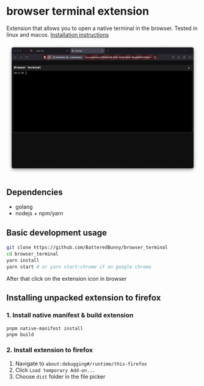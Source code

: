 # browser terminal extension

Extension that allows you to open a native terminal in the browser. Tested in linux and macos. [Installation instructions](https://github.com/BatteredBunny/browser_terminal/blob/main/installation.md)

![screenshot.png](screenshot.png)



## Dependencies
   - golang
   - nodejs + npm/yarn

## Basic development usage

```bash
git clone https://github.com/BatteredBunny/browser_terminal
cd browser_terminal
yarn install
yarn start # or yarn start:chrome if on google chrome
```

After that click on the extension icon in browser

## Installing unpacked extension to firefox

### 1. Install native manifest & build extension
```
pnpm native-manifest install
pnpm build
```

### 2. Install extension to firefox
1. Navigate to ``about:debugging#/runtime/this-firefox``
2. Click ``Load temporary Add-on...``
3. Choose ``dist`` folder in the file picker
